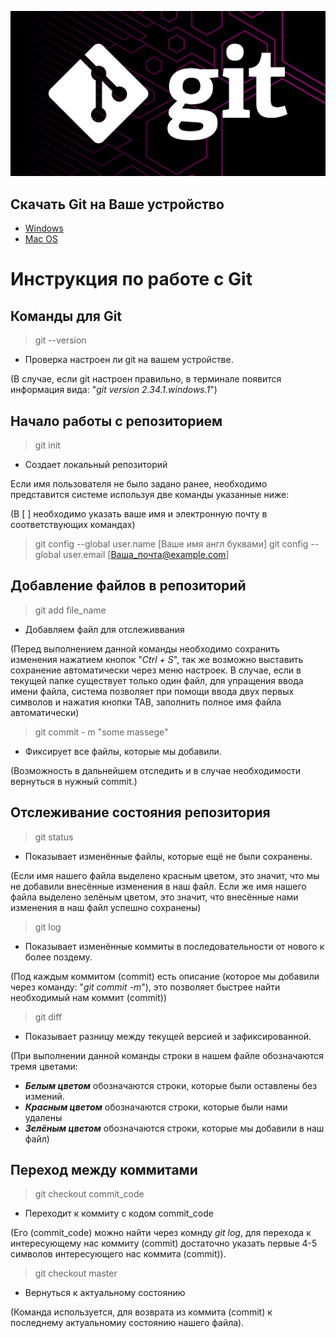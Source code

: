 ![error](git-support-algorithm-development-4.jpg)

## Скачать Git на Ваше устройство 

* [Windows](https://git-scm.com/download/win)
* [Mac OS](https://git-scm.com/download/mac)

 # Инструкция по работе с Git

## Команды для Git

>git --version

* Проверка настроен ли git на вашем устройстве.

(В случае, если git настроен правильно, в терминале появится информация вида: "*git version 2.34.1.windows.1*")

## Начало работы с репозиторием

 > git init 

 * Создает локальный репозиторий

 Если имя пользователя не было задано ранее, необходимо представится системе используя две команды указанные ниже:

 (В [ ] необходимо указать ваше имя и электронную почту в соответствующих командах)

>git config --global user.name [Ваше имя англ буквами]
>git config --global user.email [Ваша_почта@example.com]

## Добавление файлов в репозиторий

>git add file_name

* Добавляем файл для отслеживвания 

(Перед выполнением данной команды необходимо сохранить изменения нажатием кнопок "*Ctrl + S*", так же возможно выставить сохранение автоматически через меню настроек. В случае, если в текущей папке существует только один файл, для упращения ввода имени файла, система позволяет при помощи ввода двух первых символов и нажатия кнопки TAB, заполнить полное имя файла автоматически)

>git commit - m "some massege"

* Фиксирует все файлы, которые мы добавили.

(Возможность в дальнейшем отследить и в случае необходимости вернуться в нужный commit.)

## Отслеживание состояния репозитория

>git status

* Показывает изменённые файлы, которые ещё не были сохранены.

(Если имя нашего файла выделено красным цветом, это значит, что мы не добавили внесённые изменения в наш файл. Если же имя нашего файла выделено зелёным цветом, это значит, что внесённые нами изменения в наш файл успешно сохранены)

>git log

* Показывает изменённые коммиты в последовательности от нового к более поздему.

(Под каждым коммитом (commit) есть описание (которое мы добавили через команду: "*git commit -m*"), это позволяет быстрее найти необходимый нам коммит (commit))

>git diff

* Показывает разницу между текущей версией и зафиксированной.

(При выполнении данной команды строки в нашем файле обозначаются тремя цветами:
 * *__Белым цветом__* обозначаются строки, которые были оставлены без измений.
 * *__Красным цветом__* обозначаются строки, которые были нами удалены
 * *__Зелёным цветом__* обозначаются строки, которые мы добавили в наш файл)

## Переход между коммитами

>git checkout commit_code

* Переходит к коммиту с кодом commit_code 

(Его (commit_code) можно найти через комнду *git log*, для перехода к интересующему нас коммиту (commit) достаточно указать первые 4-5 символов интересующего нас коммита (commit)).

>git checkout master

* Вернуться к актуальному состоянию

(Команда используется, для возврата из коммита (commit) к последнему актуальномиу состоянию нашего файла).